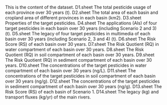 This is the content of the dataset.
D1.sheet	The total pesticide usage of each province over 30 years (t).
D2.sheet	The total area of each basin and cropland area of different provinces in each basin (km2).
D3.sheet	Properties of the target pesticides.
D4.sheet	The applications (AIs) of four target pesticides in each basin over 30 years (including Scenario 2 and 3) (t). 
D5.sheet	The legacy of four target pesticides in multimedia of each basin over 30 years (including Scenario 2, 3 and 4) (t). 
D6.sheet	The Risk Score (RS) of each basin over 30 years.
D7.sheet	The Risk Quotient (RQ) in water compartment of each basin over 30 years.
D8.sheet	The Risk Quotient (RQ) in soil compartment of each basin over 30 years.
D9.sheet	The Risk Quotient (RQ) in sediment compartment of each basin over 30 years.
D10.sheet	The concentrations of the target pesticides in water compartment of each basin over 30 years (ng/L).
D11.sheet	The concentrations of the target pesticides in soil compartment of each basin over 30 years (ng/g).
D12.sheet	The concentrations of the target pesticides in sediment compartment of each basin over 30 years (ng/g).
D13.sheet	The Risk Score (RS) of each basin of Scenario 1.
D14.sheet	The legacy (kg) and transport fluxes (kg/yr) of the main rivers.
